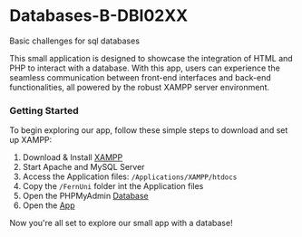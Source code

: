 # Databases-B-DBI02XX
Basic challenges for sql databases

This small application is designed to showcase the integration of HTML and PHP to interact with a database. 
With this app, users can experience the seamless communication between front-end interfaces and back-end functionalities, 
all powered by the robust XAMPP server environment.

### Getting Started
To begin exploring our app, follow these simple steps to download and set up XAMPP:
1. Download & Install [XAMPP](https://www.apachefriends.org/download.html)
2. Start Apache and MySQL Server
3. Access the Application files: `/Applications/XAMPP/htdocs`
4. Copy the `/FernUni` folder int the Application files 
5. Open the PHPMyAdmin [Database](http://localhost/phpmyadmin/index.php)
6. Open the [App](http://localhost/FernUni/)

Now you're all set to explore our small app with a database! 